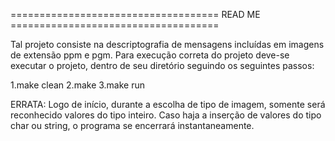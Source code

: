 ==================================== READ ME ====================================

Tal projeto consiste na descriptografia de mensagens incluídas em imagens de extensão ppm e pgm. Para execução correta do projeto deve-se executar o projeto, dentro de seu diretório seguindo os seguintes passos:

1.make clean
2.make
3.make run

ERRATA: Logo de início, durante a escolha de tipo de imagem, somente será reconhecido valores do tipo inteiro. Caso haja a inserção de valores do tipo char ou string, o programa se encerrará instantaneamente.
